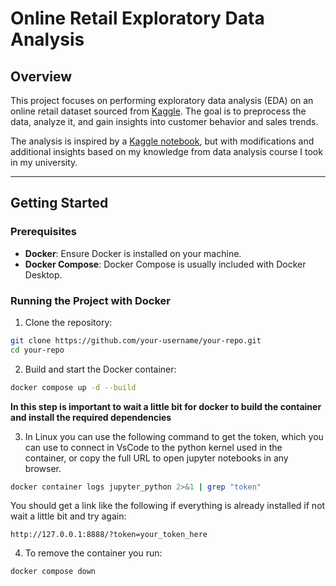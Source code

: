 # Online Retail Exploratory Data Analysis

## Overview

This project focuses on performing exploratory data analysis (EDA) on an online retail dataset sourced from [Kaggle](https://www.kaggle.com/datasets/rohitmahulkar/online-retails-sale-dataset/data). The goal is to preprocess the data, analyze it, and gain insights into customer behavior and sales trends.

The analysis is inspired by a [Kaggle notebook](https://www.kaggle.com/code/ahmedhammad01/beginner-friendly-eda-fp-growth-algorithm), but with modifications and additional insights based on my knowledge from data analysis course I took in my university.

---

## Getting Started

### Prerequisites

- **Docker**: Ensure Docker is installed on your machine.
- **Docker Compose**: Docker Compose is usually included with Docker Desktop.

### Running the Project with Docker

1. Clone the repository:

```bash
git clone https://github.com/your-username/your-repo.git
cd your-repo
```

2. Build and start the Docker container:

```bash
docker compose up -d --build
```

**In this step is important to wait a little bit for docker to build the container and install the required dependencies**

3. In Linux you can use the following command to get the token, which you can use to connect in VsCode to the python kernel used in the container, or copy the full URL to open jupyter notebooks in any browser.

```bash
docker container logs jupyter_python 2>&1 | grep "token"
```

You should get a link like the following if everything is already installed if not wait a little bit and try again:

```
http://127.0.0.1:8888/?token=your_token_here
```

4. To remove the container you run:

```bash
docker compose down
```
